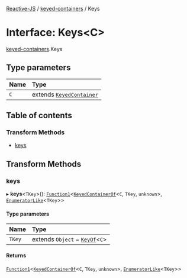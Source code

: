 [Reactive-JS](../README.md) / [keyed-containers](../modules/keyed_containers.md) / Keys

# Interface: Keys<C\>

[keyed-containers](../modules/keyed_containers.md).Keys

## Type parameters

| Name | Type |
| :------ | :------ |
| `C` | extends [`KeyedContainer`](keyed_containers.KeyedContainer.md) |

## Table of contents

### Transform Methods

- [keys](keyed_containers.Keys.md#keys)

## Transform Methods

### keys

▸ **keys**<`TKey`\>(): [`Function1`](../modules/functions.md#function1)<[`KeyedContainerOf`](../modules/keyed_containers.md#keyedcontainerof)<`C`, `TKey`, `unknown`\>, [`EnumeratorLike`](containers.EnumeratorLike.md)<`TKey`\>\>

#### Type parameters

| Name | Type |
| :------ | :------ |
| `TKey` | extends `Object` = [`KeyOf`](../modules/keyed_containers.md#keyof)<`C`\> |

#### Returns

[`Function1`](../modules/functions.md#function1)<[`KeyedContainerOf`](../modules/keyed_containers.md#keyedcontainerof)<`C`, `TKey`, `unknown`\>, [`EnumeratorLike`](containers.EnumeratorLike.md)<`TKey`\>\>
